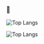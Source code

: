 ### 👋

<!--
**Daniel-ET/Daniel-ET** is a ✨ _special_ ✨ repository because its `README.md` (this file) appears on your GitHub profile.

Here are some ideas to get you started:

- 🔭 I’m currently working on ...
- 🌱 I’m currently learning ...
- 👯 I’m looking to collaborate on ...
- 🤔 I’m looking for help with ...
- 💬 Ask me about ...
- 📫 How to reach me: ...
- 😄 Pronouns: ...
- ⚡ Fun fact: ...
-->

![Top Langs](https://github-readme-stats.vercel.app/api/top-langs/?username=Daniel-ET&hide=jupyternotebook&theme=tokyonight)

![Top Langs](https://github-readme-stats.vercel.app/api/top-langs/?username=Daniel-ET&hide=jupyter,notebook&theme=tokyonight)

